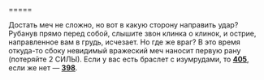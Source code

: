=====

Достать меч не сложно, но вот в какую сторону направить удар? Рубанув прямо перед собой, слышите звон клинка о клинок, и острие, направленное вам в грудь, исчезает. Но где же враг? В это время откуда-то сбоку невидимый вражеский меч наносит первую рану (потеряйте 2 СИЛЫ). Если у вас есть браслет с изумрудами, то [**405**](#n_405), если же нет — [**398**](#n_398).

